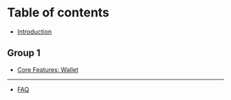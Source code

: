 # Table of contents

* [Introduction](README.md)

## Group 1

* [Core Features: Wallet](group-1/core-features-wallet.md)

***

* [FAQ](faq.md)
